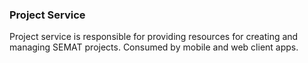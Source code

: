 ### Project Service

Project service is responsible for providing resources for creating and managing SEMAT projects. Consumed by mobile and web client apps.